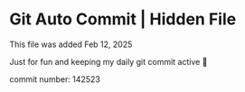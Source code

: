 # Git Auto Commit | Hidden File

This file was added Feb 12, 2025

Just for fun and keeping my daily git commit active 🤪

commit number: 142523
